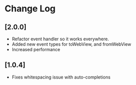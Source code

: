 # Change Log

## [2.0.0]

- Refactor event handler so it works everywhere.
- Added new event types for toWebView, and fromWebView
- Increased performance

## [1.0.4]

- Fixes whitespacing issue with auto-completions
